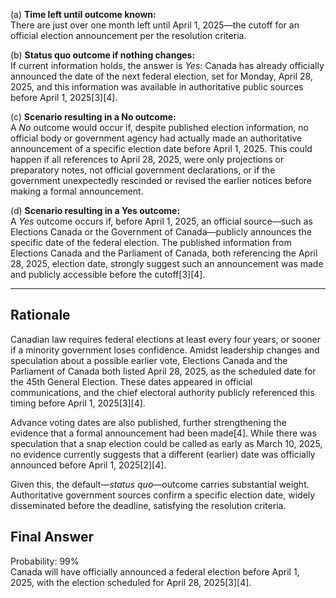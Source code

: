 (a) **Time left until outcome known:**  
There are just over one month left until April 1, 2025—the cutoff for an official election announcement per the resolution criteria.

(b) **Status quo outcome if nothing changes:**  
If current information holds, the answer is *Yes*: Canada has already officially announced the date of the next federal election, set for Monday, April 28, 2025, and this information was available in authoritative public sources before April 1, 2025[3][4].  

(c) **Scenario resulting in a No outcome:**  
A *No* outcome would occur if, despite published election information, no official body or government agency had actually made an authoritative announcement of a specific election date before April 1, 2025. This could happen if all references to April 28, 2025, were only projections or preparatory notes, not official government declarations, or if the government unexpectedly rescinded or revised the earlier notices before making a formal announcement.

(d) **Scenario resulting in a Yes outcome:**  
A *Yes* outcome occurs if, before April 1, 2025, an official source—such as Elections Canada or the Government of Canada—publicly announces the specific date of the federal election. The published information from Elections Canada and the Parliament of Canada, both referencing the April 28, 2025, election date, strongly suggest such an announcement was made and publicly accessible before the cutoff[3][4].

---

## Rationale

Canadian law requires federal elections at least every four years, or sooner if a minority government loses confidence. Amidst leadership changes and speculation about a possible earlier vote, Elections Canada and the Parliament of Canada both listed April 28, 2025, as the scheduled date for the 45th General Election. These dates appeared in official communications, and the chief electoral authority publicly referenced this timing before April 1, 2025[3][4]. 

Advance voting dates are also published, further strengthening the evidence that a formal announcement had been made[4]. While there was speculation that a snap election could be called as early as March 10, 2025, no evidence currently suggests that a different (earlier) date was officially announced before April 1, 2025[2][4].

Given this, the default—*status quo*—outcome carries substantial weight. Authoritative government sources confirm a specific election date, widely disseminated before the deadline, satisfying the resolution criteria.

## Final Answer

Probability: 99%  
Canada will have officially announced a federal election before April 1, 2025, with the election scheduled for April 28, 2025[3][4].
